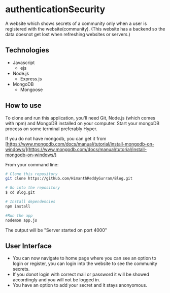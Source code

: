 # authenticationSecurity
A website which shows secrets of a community only when a user is registered with the website(community).
(This website has a backend so the data doesnot get lost when refreshing websites or servers.)

## Technologies
* Javascript
  - ejs
* Node.js
  - Express.js
* MongoDB
  - Mongoose

## How to use
To clone and run this application, you'll need Git, Node.js (which comes with npm) and MongoDB installed on your computer. 
Start your mongoDB process on some terminal preferably Hyper.

If you do not have mongodb, you can get it from [https://www.mongodb.com/docs/manual/tutorial/install-mongodb-on-windows/](https://www.mongodb.com/docs/manual/tutorial/install-mongodb-on-windows/)

From your command line:
```bash
# Clone this repository
git clone https://github.com/HimanthReddyGurram/Blog.git

# Go into the repository
$ cd Blog.git

# Install dependencies
npm install

#Run the app
nodemon app.js
```
The output will be "Server started on port 4000"

## User Interface
* You can now navigate to home page where you can see an option to login or register, you can login into the website to see the community secrets.
* If you donot login with correct mail or password it will be showed accordingly and you will not be logged in.
* You have an option to add your secret and it stays anonyomous.
